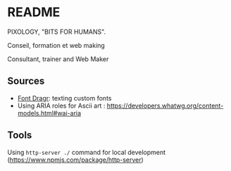README
======

PIXOLOGY, "BITS FOR HUMANS".

Conseil, formation et web making

Consultant, trainer and Web Maker


Sources
-------

- [Font Dragr](http://labs.thecssninja.com/font_dragr/): texting custom fonts
- Using ARIA roles for Ascii art : <https://developers.whatwg.org/content-models.html#wai-aria>


Tools
-----

Using `http-server ./` command for local development (https://www.npmjs.com/package/http-server)

